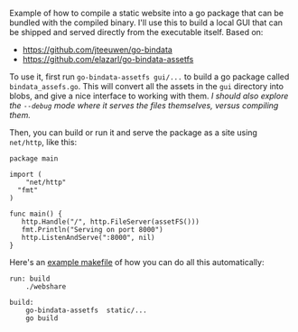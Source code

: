 Example of how to compile a static website into a go package that can be bundled with the compiled binary.  I'll use this to build a local GUI that can be shipped and served directly from the executable itself. Based on:

* https://github.com/jteeuwen/go-bindata
* https://github.com/elazarl/go-bindata-assetfs

To use it, first run `go-bindata-assetfs gui/...` to build a go package called `bindata_assefs.go`.  This will convert all the assets in the `gui` directory into blobs, and give a nice interface to working with them.  *I should also explore the `--debug` mode where it serves the files themselves, versus compiling them.*

Then, you can build or run it and serve the package as a site using `net/http`, like this:

```
package main

import (
	"net/http"
  "fmt"
)

func main() {
   http.Handle("/", http.FileServer(assetFS()))
   fmt.Println("Serving on port 8000")
   http.ListenAndServe(":8000", nil)
}
```

Here's an [example makefile](https://github.com/dreamersdw/webshare/blob/master/Makefile) of how you can do all this automatically:

```
run: build
	./webshare

build:
	go-bindata-assetfs  static/...
	go build
```

